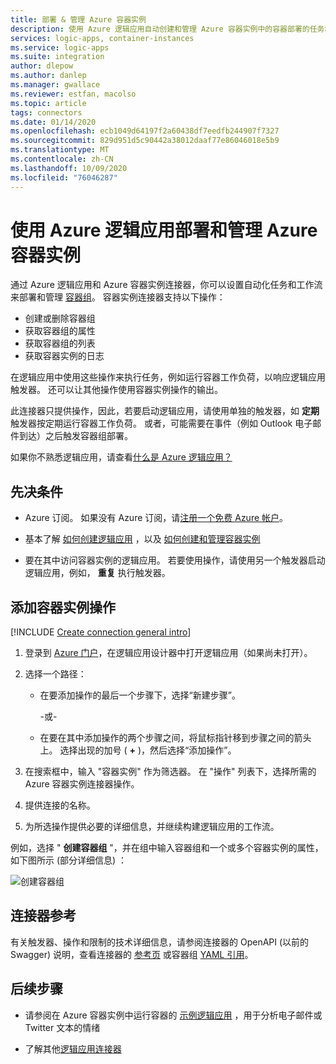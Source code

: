 ```yaml
---
title: 部署 & 管理 Azure 容器实例
description: 使用 Azure 逻辑应用自动创建和管理 Azure 容器实例中的容器部署的任务和工作流
services: logic-apps, container-instances
ms.service: logic-apps
ms.suite: integration
author: dlepow
ms.author: danlep
ms.manager: gwallace
ms.reviewer: estfan, macolso
ms.topic: article
tags: connectors
ms.date: 01/14/2020
ms.openlocfilehash: ecb1049d64197f2a60438df7eedfb244907f7327
ms.sourcegitcommit: 829d951d5c90442a38012daaf77e86046018e5b9
ms.translationtype: MT
ms.contentlocale: zh-CN
ms.lasthandoff: 10/09/2020
ms.locfileid: "76046287"
---
```

# <a name="deploy-and-manage-azure-container-instances-by-using-azure-logic-apps"></a>使用 Azure 逻辑应用部署和管理 Azure 容器实例

通过 Azure 逻辑应用和 Azure 容器实例连接器，你可以设置自动化任务和工作流来部署和管理 [容器组](../container-instances/container-instances-container-groups.md)。 容器实例连接器支持以下操作：

* 创建或删除容器组
* 获取容器组的属性
* 获取容器组的列表
* 获取容器实例的日志

在逻辑应用中使用这些操作来执行任务，例如运行容器工作负荷，以响应逻辑应用触发器。 还可以让其他操作使用容器实例操作的输出。 

此连接器只提供操作，因此，若要启动逻辑应用，请使用单独的触发器，如 **定期** 触发器按定期运行容器工作负荷。 或者，可能需要在事件（例如 Outlook 电子邮件到达）之后触发容器组部署。 

如果你不熟悉逻辑应用，请查看[什么是 Azure 逻辑应用？](../logic-apps/logic-apps-overview.md)

## <a name="prerequisites"></a>先决条件

* Azure 订阅。 如果没有 Azure 订阅，请[注册一个免费 Azure 帐户](https://azure.microsoft.com/free/)。 

* 基本了解 [如何创建逻辑应用](../logic-apps/quickstart-create-first-logic-app-workflow.md) ，以及 [如何创建和管理容器实例](../container-instances/container-instances-quickstart.md)

* 要在其中访问容器实例的逻辑应用。 若要使用操作，请使用另一个触发器启动逻辑应用，例如， **重复** 执行触发器。

## <a name="add-a-container-instance-action"></a>添加容器实例操作

[!INCLUDE [Create connection general intro](../../includes/connectors-create-connection-general-intro.md)]

1. 登录到 [Azure 门户](https://portal.azure.com)，在逻辑应用设计器中打开逻辑应用（如果尚未打开）。

1. 选择一个路径： 

   * 在要添加操作的最后一个步骤下，选择“新建步骤”。 

     -或-

   * 在要在其中添加操作的两个步骤之间，将鼠标指针移到步骤之间的箭头上。 
   选择出现的加号 ( **+** )，然后选择“添加操作”。

1. 在搜索框中，输入 "容器实例" 作为筛选器。 在 "操作" 列表下，选择所需的 Azure 容器实例连接器操作。

1. 提供连接的名称。 

1. 为所选操作提供必要的详细信息，并继续构建逻辑应用的工作流。

  例如，选择 " **创建容器组** "，并在组中输入容器组和一个或多个容器实例的属性，如下图所示 (部分详细信息) ：

  ![创建容器组](./media/connectors-create-api-container-instances/logic-apps-aci-connector.png)

## <a name="connector-reference"></a>连接器参考

有关触发器、操作和限制的技术详细信息，请参阅连接器的 OpenAPI (以前的 Swagger) 说明，查看连接器的 [参考页](/connectors/aci/) 或容器组 [YAML 引用](../container-instances/container-instances-reference-yaml.md)。

## <a name="next-steps"></a>后续步骤

* 请参阅在 Azure 容器实例中运行容器的 [示例逻辑应用](https://github.com/Azure-Samples/aci-logicapps-integration) ，用于分析电子邮件或 Twitter 文本的情绪

* 了解其他[逻辑应用连接器](../connectors/apis-list.md)